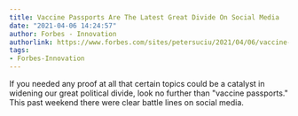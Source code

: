 ```yaml
---
title: Vaccine Passports Are The Latest Great Divide On Social Media
date: "2021-04-06 14:24:57"
author: Forbes - Innovation
authorlink: https://www.forbes.com/sites/petersuciu/2021/04/06/vaccine-passports-are-the-latest-great-divide-on-social-media/
tags:
- Forbes-Innovation
---
```

If you needed any proof at all that certain topics could be a catalyst in widening our great political divide, look no further than "vaccine passports." This past weekend there were clear battle lines on social media.